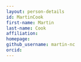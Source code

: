 ```yaml
---
layout: person-details
id: MartinCook
first-name: Martin
last-name: Cook
affiliation:
homepage:
github_username: martin-nc
orcid:
---
```

